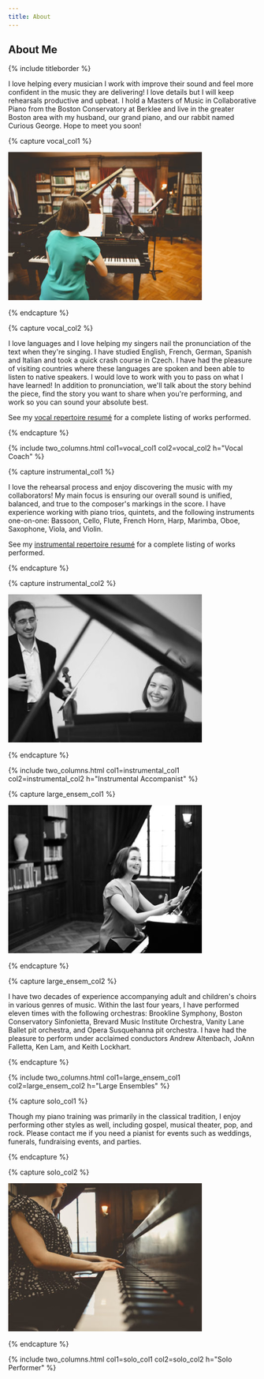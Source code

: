 ```yaml
---
title: About
---
```


## About Me

{% include titleborder %}

I love helping every musician I work with improve their sound and feel more confident in the music they are delivering! I love details but I will keep rehearsals productive and upbeat. I hold a Masters of Music in Collaborative Piano from the Boston Conservatory at Berklee and live in the greater Boston area with my husband, our grand piano, and our rabbit named Curious George. Hope to meet you soon!

{% capture vocal_col1 %}

![Vocal Coach](/assets/images/IMG_0144-393x300.jpg)

{% endcapture %}

{% capture vocal_col2 %}

I love languages and I love helping my singers nail the pronunciation of the text when they're singing. I have studied English, French, German, Spanish and Italian and took a quick crash course in Czech. I have had the pleasure of visiting countries where these languages are spoken and been able to listen to native speakers. I would love to work with you to pass on what I have learned! In addition to pronunciation, we'll talk about the story behind the piece, find the story you want to share when you're performing, and work so you can sound your absolute best.

See my [vocal repertoire resumé](vocal_rep) for a complete listing of works performed.

{% endcapture %}

{% include two_columns.html
   col1=vocal_col1 col2=vocal_col2
   h="Vocal Coach"
%}


{% capture instrumental_col1 %}

I love the rehearsal process and enjoy discovering the music with my collaborators! My main focus is ensuring our overall sound is unified, balanced, and true to the composer's markings in the score. I have experience working with piano trios, quintets, and the following instruments one-on-one: Bassoon, Cello, Flute, French Horn, Harp, Marimba, Oboe, Saxophone, Viola, and Violin. 

See my [instrumental repertoire resumé](instr_rep) for a complete listing of works performed.

{% endcapture %}

{% capture instrumental_col2 %}

![Instrumental Accompanist](/assets/images/IMG_1034_BW-e1534030367934-393x300.jpg)

{% endcapture %}

{% include two_columns.html
   col1=instrumental_col1
   col2=instrumental_col2
   h="Instrumental Accompanist"
%}


{% capture large_ensem_col1 %}

![Large Ensembles](/assets/images/IMG_0046-393x300.jpg)

{% endcapture %}

{% capture large_ensem_col2 %}

I have two decades of experience accompanying adult and children's choirs in various genres of music. Within the last four years, I have performed eleven times with the following orchestras: Brookline Symphony, Boston Conservatory Sinfonietta, Brevard Music Institute Orchestra, Vanity Lane Ballet pit orchestra, and Opera Susquehanna pit orchestra. I have had the pleasure to perform under acclaimed conductors Andrew Altenbach, JoAnn Falletta, Ken Lam, and Keith Lockhart.

{% endcapture %}

{% include two_columns.html
   col1=large_ensem_col1
   col2=large_ensem_col2
   h="Large Ensembles"
%}


{% capture solo_col1 %}

Though my piano training was primarily in the classical tradition, I enjoy performing other styles as well, including gospel, musical theater, pop, and rock. Please contact me if you need a pianist for events such as weddings, funerals, fundraising events, and parties.

{% endcapture %}

{% capture solo_col2 %}

![Solo Performer](/assets/images/IMG_0319-393x300.jpg)

{% endcapture %}

{% include two_columns.html
   col1=solo_col1
   col2=solo_col2
   h="Solo Performer"
%}
